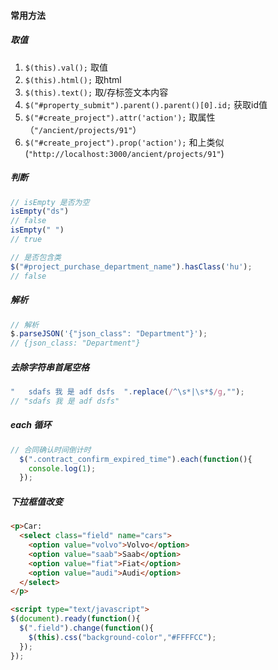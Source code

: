#### 常用方法

##### 取值
1. `$(this).val();` 取值
2. `$(this).html();` 取html
3. `$(this).text();` 取/存标签文本内容
4. `$("#property_submit").parent().parent()[0].id;` 获取id值
5. `$("#create_project").attr('action');` 取属性（`"/ancient/projects/91"`）
6. `$("#create_project").prop('action');` 和上类似(`"http://localhost:3000/ancient/projects/91"`)

##### 判断
```js
// isEmpty 是否为空
isEmpty("ds")
// false
isEmpty(" ")
// true

// 是否包含类
$("#project_purchase_department_name").hasClass('hu');
// false
```

##### 解析
```js
// 解析
$.parseJSON('{"json_class": "Department"}');
// {json_class: "Department"}
```

##### 去除字符串首尾空格
```js
"   sdafs 我 是 adf dsfs  ".replace(/^\s*|\s*$/g,"");
// "sdafs 我 是 adf dsfs"
```

##### each 循环
```js
// 合同确认时间倒计时
  $(".contract_confirm_expired_time").each(function(){
    console.log(1);
  });
```

##### 下拉框值改变
```html
<p>Car:
  <select class="field" name="cars">
    <option value="volvo">Volvo</option>
    <option value="saab">Saab</option>
    <option value="fiat">Fiat</option>
    <option value="audi">Audi</option>
  </select>
</p>

<script type="text/javascript">
$(document).ready(function(){
  $(".field").change(function(){
    $(this).css("background-color","#FFFFCC");
  });
});
```